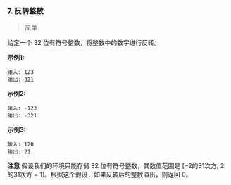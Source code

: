 ### 7. 反转整数

> 简单

给定一个 32 位有符号整数，将整数中的数字进行反转。

**示例1:**
```text
输入: 123
输出: 321
```

**示例2:**
```text
输入: -123
输出: -321
```

**示例3:**
```text
输入: 120
输出: 21
```

**注意**
假设我们的环境只能存储 32 位有符号整数，其数值范围是 [−2的31次方,  2的31次方 − 1]。根据这个假设，如果反转后的整数溢出，则返回 0。